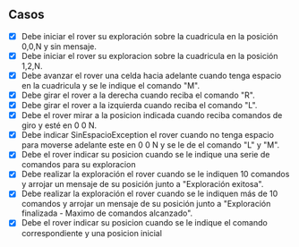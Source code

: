## Casos
- [x] Debe iniciar el rover su exploración sobre la cuadricula en la posición 0,0,N y sin mensaje.
- [x] Debe iniciar el rover su exploracion sobre la cuadricula en la posición 1,2,N.
- [x] Debe avanzar el rover una celda hacia adelante cuando tenga espacio en la cuadricula y se le indique el comando "M".
- [x] Debe girar el rover a la derecha cuando reciba el comando "R".
- [x] Debe girar el rover a la izquierda cuando reciba el comando "L".
- [x] Debe el rover mirar a la posicion indicada cuando reciba  comandos de giro y esté en 0 0 N.  
- [x] Debe indicar SinEspacioException el rover cuando no tenga espacio para moverse adelante este en 0 0 N y se le de el comando "L" y "M".
- [x] Debe el rover indicar su posicion cuando se le indique una serie de comandos para su exploracion
- [x] Debe realizar la exploración el rover cuando se le indiquen 10 comandos y arrojar un mensaje de su posición junto a "Exploración exitosa". 
- [x] Debe realizar la exploración el rover cuando se le indiquen más de 10 comandos y arrojar un mensaje de su posición junto a "Exploración finalizada - Maximo de comandos alcanzado".
- [x] Debe el rover indicar su posicion cuando se le indique el comando correspondiente y una posicion inicial